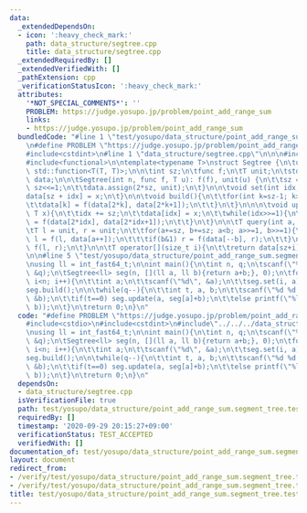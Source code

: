 ```yaml
---
data:
  _extendedDependsOn:
  - icon: ':heavy_check_mark:'
    path: data_structure/segtree.cpp
    title: data_structure/segtree.cpp
  _extendedRequiredBy: []
  _extendedVerifiedWith: []
  _pathExtension: cpp
  _verificationStatusIcon: ':heavy_check_mark:'
  attributes:
    '*NOT_SPECIAL_COMMENTS*': ''
    PROBLEM: https://judge.yosupo.jp/problem/point_add_range_sum
    links:
    - https://judge.yosupo.jp/problem/point_add_range_sum
  bundledCode: "#line 1 \"test/yosupo/data_structure/point_add_range_sum.segment_tree.test.cpp\"\
    \n#define PROBLEM \"https://judge.yosupo.jp/problem/point_add_range_sum\"\n#include<cstdio>\n\
    #include<cstdint>\n#line 1 \"data_structure/segtree.cpp\"\n\n\n#include<vector>\n\
    #include<functional>\n\ntemplate<typename T>\nstruct Segtree {\n\tusing func =\
    \ std::function<T(T, T)>;\n\n\tint sz;\n\tfunc f;\n\tT unit;\n\tstd::vector<T>\
    \ data;\n\n\tSegtree(int n, func f, T u): f(f), unit(u) {\n\t\tsz = 1;\n\t\twhile(sz<n)\
    \ sz<<=1;\n\t\tdata.assign(2*sz, unit);\n\t}\n\n\tvoid set(int idx, T x){\n\t\t\
    data[sz + idx] = x;\n\t}\n\n\tvoid build(){\n\t\tfor(int k=sz-1; k>0; k--){\n\t\
    \t\tdata[k] = f(data[2*k], data[2*k+1]);\n\t\t}\n\t}\n\n\n\tvoid update(int idx,\
    \ T x){\n\t\tidx += sz;\n\t\tdata[idx] = x;\n\t\twhile(idx>>=1){\n\t\t\tdata[idx]\
    \ = f(data[2*idx], data[2*idx+1]);\n\t\t}\n\t}\n\n\tT query(int a,  int b){\n\t\
    \tT l = unit, r = unit;\n\t\tfor(a+=sz, b+=sz; a<b; a>>=1, b>>=1){\n\t\t\tif(a&1)\
    \ l = f(l, data[a++]);\n\t\t\tif(b&1) r = f(data[--b], r);\n\t\t}\n\t\treturn\
    \ f(l, r);\n\t}\n\n\tT operator[](size_t i){\n\t\treturn data[sz+i];\n\t}\n};\n\
    \n\n#line 5 \"test/yosupo/data_structure/point_add_range_sum.segment_tree.test.cpp\"\
    \nusing ll = int_fast64_t;\n\nint main(){\n\tint n, q;\n\tscanf(\"%d %d\", &n,\
    \ &q);\n\tSegtree<ll> seg(n, [](ll a, ll b){return a+b;}, 0);\n\tfor(int i=0;\
    \ i<n; i++){\n\t\tint a;\n\t\tscanf(\"%d\", &a);\n\t\tseg.set(i, a);\n\t}\n\t\
    seg.build();\n\n\twhile(q--){\n\t\tint t, a, b;\n\t\tscanf(\"%d %d %d\", &t, &a,\
    \ &b);\n\t\tif(t==0) seg.update(a, seg[a]+b);\n\t\telse printf(\"%ld\\n\", seg.query(a,\
    \ b));\n\t}\n\treturn 0;\n}\n"
  code: "#define PROBLEM \"https://judge.yosupo.jp/problem/point_add_range_sum\"\n\
    #include<cstdio>\n#include<cstdint>\n#include\"../../../data_structure/segtree.cpp\"\
    \nusing ll = int_fast64_t;\n\nint main(){\n\tint n, q;\n\tscanf(\"%d %d\", &n,\
    \ &q);\n\tSegtree<ll> seg(n, [](ll a, ll b){return a+b;}, 0);\n\tfor(int i=0;\
    \ i<n; i++){\n\t\tint a;\n\t\tscanf(\"%d\", &a);\n\t\tseg.set(i, a);\n\t}\n\t\
    seg.build();\n\n\twhile(q--){\n\t\tint t, a, b;\n\t\tscanf(\"%d %d %d\", &t, &a,\
    \ &b);\n\t\tif(t==0) seg.update(a, seg[a]+b);\n\t\telse printf(\"%ld\\n\", seg.query(a,\
    \ b));\n\t}\n\treturn 0;\n}\n"
  dependsOn:
  - data_structure/segtree.cpp
  isVerificationFile: true
  path: test/yosupo/data_structure/point_add_range_sum.segment_tree.test.cpp
  requiredBy: []
  timestamp: '2020-09-29 20:15:27+09:00'
  verificationStatus: TEST_ACCEPTED
  verifiedWith: []
documentation_of: test/yosupo/data_structure/point_add_range_sum.segment_tree.test.cpp
layout: document
redirect_from:
- /verify/test/yosupo/data_structure/point_add_range_sum.segment_tree.test.cpp
- /verify/test/yosupo/data_structure/point_add_range_sum.segment_tree.test.cpp.html
title: test/yosupo/data_structure/point_add_range_sum.segment_tree.test.cpp
---
```

